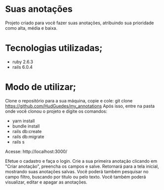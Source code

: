 <h1 class="text-center">Suas anotações</h1>

Projeto criado para você fazer suas anotações, atribuindo sua prioridade como alta, média e baixa.

<h1>Tecnologias utilizadas;</h1>

- ruby 2.6.3
- rails 6.0.4

<h1>Modo de utilizar;</h1>

Clone o repositório para a sua máquina, copie e cole: git clone https://github.com/HudGuedes/my_annotations Após isso, entre na pasta onde você clonou o projeto e digite os comandos:

- yarn install
- bundle install
- rails db:create
- rails db:migrate
- rails s

Acesse: http://localhost:3000/

Efetue o cadastro e faça o login. Crie a sua primeira anotação clicando em "Criar anotação", preencha os campos e salve.
Retornará para a tela inicial, mostrando suas anotações salvas. Você poderá também pesquisar no campo filtro, buscando por titulo ou pelo texto.
Você também poderá visualizar, editar e apagar as anotações.

